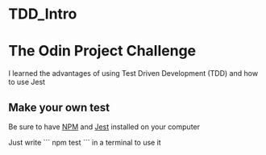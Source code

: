 # TDD_Intro


<h1> The Odin Project Challenge </h1>

<p> I learned the advantages of using Test Driven Development (TDD) and how to use Jest </p>

<h2> Make your own test </h2>
<p> Be sure to have <a href="https://radixweb.com/blog/installing-npm-and-nodejs-on-windows-and-mac" target="_blank">NPM</a> and <a href="https://jestjs.io/docs/getting-started" target="_blank">Jest</a> installed on your computer </p>

<p> Just write ``` npm test ``` in a terminal to use it </p>



